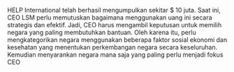 HELP International telah berhasil mengumpulkan sekitar $ 10 juta. Saat ini, CEO LSM perlu memutuskan bagaimana menggunakan uang ini secara strategis dan efektif. Jadi, CEO harus mengambil keputusan untuk memilih negara yang paling membutuhkan bantuan. Oleh karena itu, perlu mengkategorikan negara menggunakan beberapa faktor sosial ekonomi dan kesehatan yang menentukan perkembangan negara secara keseluruhan. Kemudian  menyarankan negara mana saja  yang paling perlu menjadi fokus CEO
